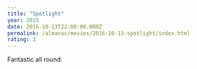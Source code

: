 ```yaml
---
title: "Spotlight"
year: 2015
date: 2016-10-13T22:00:00.000Z
permalink: /almanac/movies/2016-10-13-spotlight/index.html
rating: 3
---
```


Fantastic all round.